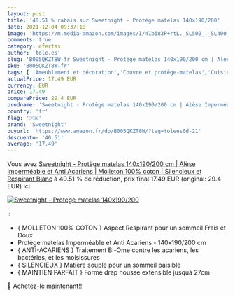 ```yaml
---
layout: post
title: '40.51 % rabais sur Sweetnight - Protège matelas 140x190/200'
date: 2021-12-04 09:37:18
image: 'https://m.media-amazon.com/images/I/41bi83P+rtL._SL500_._SL400_.jpg'
comments: true
category: ofertas
author: 'tole.es'
slug: 'B005QKZT8W-fr Sweetnight - Protège matelas 140x190/200 cm | Alèse...'
sku: 'B005QKZT8W-fr'
tags: [ 'Ameublement et décoration','Couvre et protège-matelas','Cuisine et Maison','Linge de lit et oreillers','Literie et linge de maison','sweetnight', ]
actualPrice: 17.49 EUR
currency: EUR
price: 17.49
comparePrice: 29.4 EUR
prodname: 'Sweetnight - Protège matelas 140x190/200 cm | Alèse Imperméable et Anti Acariens | Molleton 100% coton | Silencieux et Respirant  Blanc'
country: 'fr'
flag: '🇫🇷'
brand: 'Sweetnight'
buyurl: 'https://www.amazon.fr/dp/B005QKZT8W/?tag=tolees0d-21'
descuento: '40.51'
average: '17.49'
---
```


Vous avez [Sweetnight - Protège matelas 140x190/200 cm | Alèse Imperméable et Anti Acariens | Molleton 100% coton | Silencieux et Respirant  Blanc](https://www.amazon.fr/dp/B005QKZT8W/?tag=tolees0d-21)  à  40.51 % de réduction, prix final  17.49 EUR (original: 29.4 EUR) ici:

[![Sweetnight - Protège matelas 140x190/200](https://m.media-amazon.com/images/I/41bi83P+rtL._SL500_._SL400_.jpg)](https://www.amazon.fr/dp/B005QKZT8W/?tag=tolees0d-21)

ℹ️:

- { MOLLETON 100% COTON } Aspect Respirant pour un sommeil Frais et Doux
- Protège matelas Imperméable et Anti Acariens - 140x190/200 cm
- { ANTI-ACARIENS } Traitement Bi-Ome contre les acariens, les bactéries, et les moisissures
- { SILENCIEUX } Matière souple pour un sommeil paisible
- { MAINTIEN PARFAIT } Forme drap housse extensible jusquà 27cm

[🛒 Achetez-le maintenant!!](https://www.amazon.fr/dp/B005QKZT8W/?tag=tolees0d-21)
